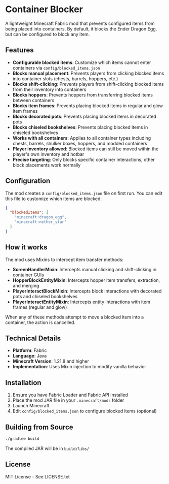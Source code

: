 # Container Blocker

A lightweight Minecraft Fabric mod that prevents configured items from being placed into containers. By default, it blocks the Ender Dragon Egg, but can be configured to block any item.

## Features

- **Configurable blocked items**: Customize which items cannot enter containers via `config/blocked_items.json`
- **Blocks manual placement**: Prevents players from clicking blocked items into container slots (chests, barrels, hoppers, etc.)
- **Blocks shift-clicking**: Prevents players from shift-clicking blocked items from their inventory into containers
- **Blocks hoppers**: Prevents hoppers from transferring blocked items between containers
- **Blocks item frames**: Prevents placing blocked items in regular and glow item frames
- **Blocks decorated pots**: Prevents placing blocked items in decorated pots
- **Blocks chiseled bookshelves**: Prevents placing blocked items in chiseled bookshelves
- **Works with all containers**: Applies to all container types including chests, barrels, shulker boxes, hoppers, and modded containers
- **Player inventory allowed**: Blocked items can still be moved within the player's own inventory and hotbar
- **Precise targeting**: Only blocks specific container interactions, other block placements work normally

## Configuration

The mod creates a `config/blocked_items.json` file on first run. You can edit this file to customize which items are blocked:

```json
{
  "blockedItems": [
    "minecraft:dragon_egg",
    "minecraft:nether_star"
  ]
}
```

## How it works

The mod uses Mixins to intercept item transfer methods:
- **ScreenHandlerMixin**: Intercepts manual clicking and shift-clicking in container GUIs
- **HopperBlockEntityMixin**: Intercepts hopper item transfers, extraction, and merging
- **PlayerInteractBlockMixin**: Intercepts block interactions with decorated pots and chiseled bookshelves
- **PlayerInteractEntityMixin**: Intercepts entity interactions with item frames (regular and glow)

When any of these methods attempt to move a blocked item into a container, the action is cancelled.

## Technical Details

- **Platform**: Fabric
- **Language**: Java
- **Minecraft Version**: 1.21.8 and higher
- **Implementation**: Uses Mixin injection to modify vanilla behavior

## Installation

1. Ensure you have Fabric Loader and Fabric API installed
2. Place the mod JAR file in your `.minecraft/mods` folder
3. Launch Minecraft
4. Edit `config/blocked_items.json` to configure blocked items (optional)

## Building from Source

```bash
./gradlew build
```

The compiled JAR will be in `build/libs/`

## License

MIT License - See LICENSE.txt
